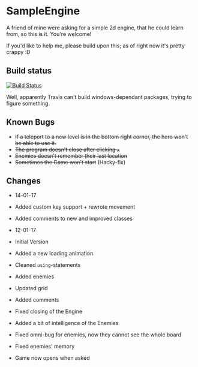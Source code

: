 # SampleEngine
A friend of mine were asking for a simple 2d engine, that he could learn from, so this is it. You're welcome!

If you'd like to help me, please build upon this; as of right now it's pretty crappy :D

## Build status
[![Build Status](https://travis-ci.org/Mobilpadde/SampleEngine.svg?branch=master)](https://travis-ci.org/Mobilpadde/SampleEngine)

Well, apparently Travis can't build windows-dependant packages, trying to figure something.

## Known Bugs
 * ~~If a teleport to a new level is in the bottom right corner, the hero won't be able to use it.~~
 * ~~The program doesn't close after clicking `x`~~
 * ~~Enemies doesn't remember their last location~~
 * ~~Sometimes the Game won't start~~ (Hacky-fix)

## Changes
 * 14-01-17
  * Added custom key support + rewrote movement
  * Added comments to new and improved classes

 * 12-01-17
  * Initial Version
  * Added a new loading animation
  * Cleaned `using`-statements
  * Added enemies
  * Updated grid
  *	Added comments
  * Fixed closing of the Engine
  * Added a bit of intelligence of the Enemies
  * Fixed omni-bug for enemies, now they cannot see the whole board
  * Fixed enemies' memory
  * Game now opens when asked
